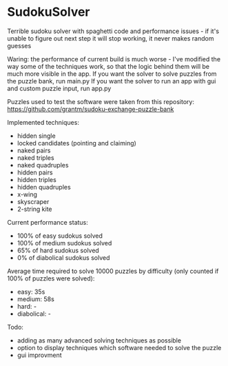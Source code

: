 # SudokuSolver
Terrible sudoku solver with spaghetti code and performance issues - if it's unable to figure out next step it will stop working, it never makes random guesses

Waring: the performance of current build is much worse - I've modified the way some of the techniques work, so that the logic behind them will be much more visible in the app.
If you want the solver to solve puzzles from the puzzle bank, run main.py
If you want the solver to run an app with gui and custom puzzle input, run app.py

Puzzles used to test the software were taken from this repository: https://github.com/grantm/sudoku-exchange-puzzle-bank

Implemented techniques:
- hidden single
- locked candidates (pointing and claiming)
- naked pairs
- naked triples
- naked quadruples
- hidden pairs
- hidden triples
- hidden quadruples
- x-wing
- skyscraper
- 2-string kite

Current performance status:
- 100% of easy sudokus solved
- 100% of medium sudokus solved
- 65% of hard sudokus solved
- 0% of diabolical sudokus solved

Average time required to solve 10000 puzzles by difficulty (only counted if 100% of puzzles were solved):
- easy: 35s
- medium: 58s
- hard: -
- diabolical: -

Todo:
- adding as many advanced solving techniques as possible
- option to display techniques which software needed to solve the puzzle
- gui improvment
